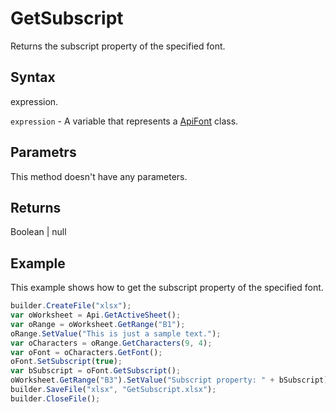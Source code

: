 # GetSubscript

Returns the subscript property of the specified font.

## Syntax

expression.

`expression` - A variable that represents a [ApiFont](../ApiFont.md) class.

## Parametrs

This method doesn't have any parameters.

## Returns

Boolean &#124; null

## Example

This example shows how to get the subscript property of the specified font.

```javascript
builder.CreateFile("xlsx");
var oWorksheet = Api.GetActiveSheet();
var oRange = oWorksheet.GetRange("B1");
oRange.SetValue("This is just a sample text.");
var oCharacters = oRange.GetCharacters(9, 4);
var oFont = oCharacters.GetFont();
oFont.SetSubscript(true);
var bSubscript = oFont.GetSubscript();
oWorksheet.GetRange("B3").SetValue("Subscript property: " + bSubscript);
builder.SaveFile("xlsx", "GetSubscript.xlsx");
builder.CloseFile();
```